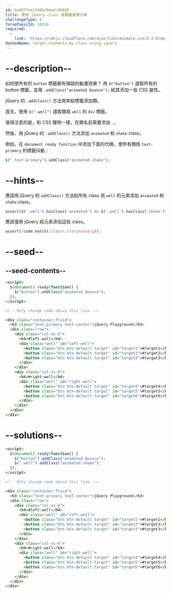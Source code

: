 ```yaml
---
id: bad87fee1348bd9aedc08826
title: 使用 jQuery class 選擇器選擇元素
challengeType: 6
forumTopicId: 18316
required:
  - 
    link: 'https://cdnjs.cloudflare.com/ajax/libs/animate.css/3.2.0/animate.css'
dashedName: target-elements-by-class-using-jquery
---
```


# --description--

如何使所有的 `button` 標籤都有彈跳的動畫效果？ 用 `$("button")` 選取所有的 button 標籤，並用 `.addClass("animated bounce");` 給其添加一些 CSS 屬性。

jQuery 的 `.addClass()` 方法用來給標籤添加類。

首先，使用 `$(".well")` 選取類爲 `well` 的 `div` 標籤。

值得注意的是，和 CSS 聲明一樣，在類名前需要添加 `.`。

然後，用 jQuery 的 `.addClass()` 方法添加 `animated` 和 `shake` class。

例如，在 `document ready function` 中添加下面的代碼，使所有類爲 `text-primary` 的標籤抖動：

```js
$(".text-primary").addClass("animated shake");
```

# --hints--

應該用 jQuery 的 `addClass()` 方法給所有 class 爲 `well` 的元素添加 `animated` 和 `shake` class。

```js
assert($('.well').hasClass('animated') && $('.well').hasClass('shake'));
```

應該僅用 jQuery 給元素添加這些 class。

```js
assert(!code.match(/class\.\*animated/g));
```

# --seed--

## --seed-contents--

```html
<script>
  $(document).ready(function() {
    $("button").addClass("animated bounce");
  });
</script>

<!-- Only change code above this line -->

<div class="container-fluid">
  <h3 class="text-primary text-center">jQuery Playground</h3>
  <div class="row">
    <div class="col-xs-6">
      <h4>#left-well</h4>
      <div class="well" id="left-well">
        <button class="btn btn-default target" id="target1">#target1</button>
        <button class="btn btn-default target" id="target2">#target2</button>
        <button class="btn btn-default target" id="target3">#target3</button>
      </div>
    </div>
    <div class="col-xs-6">
      <h4>#right-well</h4>
      <div class="well" id="right-well">
        <button class="btn btn-default target" id="target4">#target4</button>
        <button class="btn btn-default target" id="target5">#target5</button>
        <button class="btn btn-default target" id="target6">#target6</button>
      </div>
    </div>
  </div>
</div>
```

# --solutions--

```html
<script>
  $(document).ready(function() {
    $("button").addClass("animated bounce");
    $(".well").addClass("animated shake");
  });
</script>

<!-- Only change code above this line -->

<div class="container-fluid">
  <h3 class="text-primary text-center">jQuery Playground</h3>
  <div class="row">
    <div class="col-xs-6">
      <h4>#left-well</h4>
      <div class="well" id="left-well">
        <button class="btn btn-default target" id="target1">#target1</button>
        <button class="btn btn-default target" id="target2">#target2</button>
        <button class="btn btn-default target" id="target3">#target3</button>
      </div>
    </div>
    <div class="col-xs-6">
      <h4>#right-well</h4>
      <div class="well" id="right-well">
        <button class="btn btn-default target" id="target4">#target4</button>
        <button class="btn btn-default target" id="target5">#target5</button>
        <button class="btn btn-default target" id="target6">#target6</button>
      </div>
    </div>
  </div>
</div>
```
